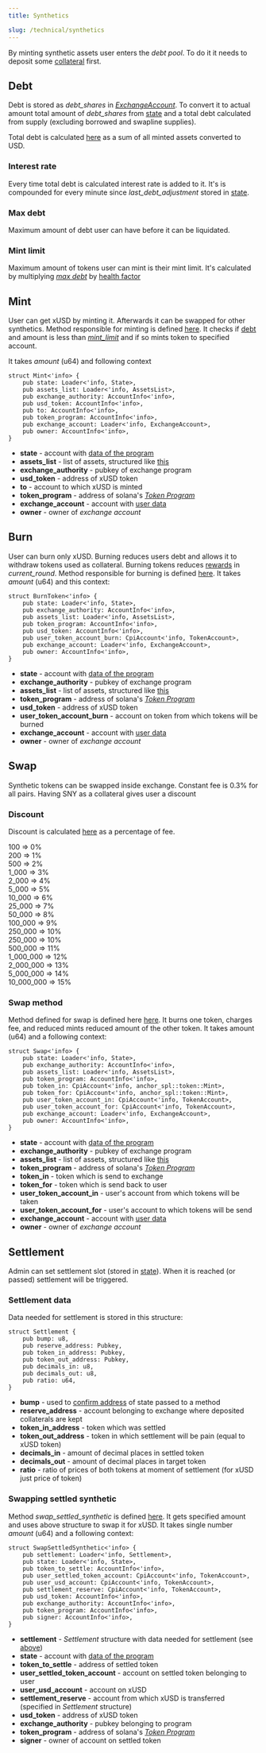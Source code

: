 ```yaml
---
title: Synthetics 

slug: /technical/synthetics
---
```


By minting synthetic assets user enters the _debt pool_. To do it it needs to deposit some [collateral](/docs/technical/collateral) first.


## Debt

Debt is stored as *debt_shares* in [_ExchangeAccount_](/docs/technical/account). To convert it to actual amount total amount of *debt_shares* from [state](/docs/technical/state#structure-of-state) and a total debt calculated from supply (excluding borrowed and swapline supplies).

Total debt is calculated [here](https://github.com/Synthetify/synthetify-protocol/blob/4c39873b86324348c40c9677fac15db4f6a48dce/programs/exchange/src/math.rs#L12-L33) as a sum of all minted assets converted to USD.


### Interest rate 

Every time total debt is calculated interest rate is added to it. It's is compounded for every minute since *last_debt_adjustment* stored in [state](/docs/technical/state#structure-of-state). 


### Max debt

Maximum amount of debt user can have before it can be liquidated.


### Mint limit

Maximum amount of tokens user can mint is their mint limit. It's calculated by multiplying [*max debt*](#max-debt) by [health factor](/docs/technical/state#structure-of-state)



## Mint

User can get xUSD by minting it. Afterwards it can be swapped for other synthetics. Method responsible for minting is defined [here](https://github.com/Synthetify/synthetify-protocol/blob/cb56d5f6aa971375d651ae452c216d42203c511a/programs/exchange/src/lib.rs#L258-L314). It checks if [debt](/docs/technical/synthetics#debt) and amount is less than [*mint_limit*](#mint-limit) and if so mints token to specified account.

It takes _amount_ (u64) and following context

    struct Mint<'info> {
        pub state: Loader<'info, State>,
        pub assets_list: Loader<'info, AssetsList>,
        pub exchange_authority: AccountInfo<'info>,
        pub usd_token: AccountInfo<'info>,
        pub to: AccountInfo<'info>,
        pub token_program: AccountInfo<'info>,
        pub exchange_account: Loader<'info, ExchangeAccount>,
        pub owner: AccountInfo<'info>,
    }

  * **state** - account with [data of the program](/docs/technical/state)
  * **assets_list** - list of assets, structured like [this]('/docs/technical/state#assetslist-structure')
  * **exchange_authority** - pubkey of exchange program
  * **usd_token** - address of xUSD token
  * **to** - account to which xUSD is minted
  * **token_program** - address of solana's [_Token Program_](https://spl.solana.com/token)
  * **exchange_account** - account with [user data](/docs/technical/account#structure-of-account)
  * **owner** - owner of _exchange account_



## Burn
User can burn only xUSD. Burning reduces users debt and allows it to withdraw tokens used as collateral. Burning tokens reduces [rewards](#/docs/technical/staking#staking-structure) in *current_round*.
Method responsible for burning is defined [here](https://github.com/Synthetify/synthetify-protocol/blob/cb56d5f6aa971375d651ae452c216d42203c511a/programs/exchange/src/lib.rs#L539-L661). It takes _amount_ (u64) and this context:

    struct BurnToken<'info> {
        pub state: Loader<'info, State>,
        pub exchange_authority: AccountInfo<'info>,
        pub assets_list: Loader<'info, AssetsList>,
        pub token_program: AccountInfo<'info>,
        pub usd_token: AccountInfo<'info>,
        pub user_token_account_burn: CpiAccount<'info, TokenAccount>,
        pub exchange_account: Loader<'info, ExchangeAccount>,
        pub owner: AccountInfo<'info>,
    }

  * **state** - account with [data of the program](/docs/technical/state)
  * **exchange_authority** - pubkey of exchange program
  * **assets_list** - list of assets, structured like [this](/docs/technical/state#assetslist-structure)
  * **token_program** - address of solana's [_Token Program_](https://spl.solana.com/token)
  * **usd_token** - address of xUSD token
  * **user_token_account_burn** - account on token from which tokens will be burned
  * **exchange_account** - account with [user data](/docs/technical/account#structure-of-account)
  * **owner** - owner of _exchange account_


## Swap 
Synthetic tokens can be swapped inside exchange. Constant fee is 0.3% for all pairs. Having SNY as a collateral gives user a discount


### Discount

  Discount is calculated [here](https://github.com/Synthetify/synthetify-protocol/blob/8bd95bc1f4f31f8e774b2b02d1866abbe35404a5/programs/exchange/src/math.rs#L151-L177) as a percentage of fee. 

  100 => 0%  
  200 => 1%  
  500 => 2%  
  1_000 => 3%  
  2_000 => 4%  
  5_000 => 5%  
  10_000 => 6%  
  25_000 => 7%  
  50_000 => 8%  
  100_000 => 9%  
  250_000 => 10%  
  250_000 => 10%  
  500_000 => 11%  
  1_000_000 => 12%  
  2_000_000 => 13%  
  5_000_000 => 14%  
  10_000_000 => 15%  


### Swap method

Method defined for swap is defined here [here](https://github.com/Synthetify/synthetify-protocol/blob/8bd95bc1f4f31f8e774b2b02d1866abbe35404a5/programs/exchange/src/lib.rs#L470-L580). It burns one token, charges fee, and reduced mints reduced amount of the other token. It takes amount (u64) and a following context: 

    struct Swap<'info> {
        pub state: Loader<'info, State>,
        pub exchange_authority: AccountInfo<'info>,
        pub assets_list: Loader<'info, AssetsList>,
        pub token_program: AccountInfo<'info>,
        pub token_in: CpiAccount<'info, anchor_spl::token::Mint>,
        pub token_for: CpiAccount<'info, anchor_spl::token::Mint>,
        pub user_token_account_in: CpiAccount<'info, TokenAccount>,
        pub user_token_account_for: CpiAccount<'info, TokenAccount>,
        pub exchange_account: Loader<'info, ExchangeAccount>,
        pub owner: AccountInfo<'info>,
    }

  * **state** - account with [data of the program](/docs/technical/state)
  * **exchange_authority** - pubkey of exchange program
  * **assets_list** - list of assets, structured like [this]('/docs/technical/state#assetslist-structure')
  * **token_program** - address of solana's [_Token Program_](https://spl.solana.com/token)
  * **token_in** - token which is send to exchange
  * **token_for** - token which is send back to user
  * **user_token_account_in** - user's account from which tokens will be taken
  * **user_token_account_for** - user's account to which tokens will be send
  * **exchange_account** - account with [user data](/docs/technical/account#structure-of-account)
  * **owner** - owner of _exchange account_


## Settlement

Admin can set settlement slot (stored in [state](/docs/technical/state#structure-of-state)). When it is reached (or passed) settlement will be triggered.

### Settlement data

Data needed for settlement is stored in this structure:

    struct Settlement {
        pub bump: u8,
        pub reserve_address: Pubkey,
        pub token_in_address: Pubkey,
        pub token_out_address: Pubkey,
        pub decimals_in: u8,
        pub decimals_out: u8,
        pub ratio: u64,
    }

  * **bump** - used to [confirm address](https://docs.solana.com/developing/programming-model/calling-between-programs#hash-based-generated-program-addresses) of state passed to a method
  * **reserve_address** - account belonging to exchange where deposited collaterals are kept
  * **token_in_address** - token which was settled
  * **token_out_address** - token in which settlement will be pain (equal to xUSD token)
  * **decimals_in** - amount of decimal places in settled token
  * **decimals_out** - amount of decimal places in target token
  * **ratio** - ratio of prices of both tokens at moment of settlement (for xUSD just price of token)


### Swapping settled synthetic

Method *swap_settled_synthetic* is defined [here](https://github.com/Synthetify/synthetify-protocol/blob/4c39873b86324348c40c9677fac15db4f6a48dce/programs/exchange/src/lib.rs#L1362-L1393). It gets specified amount and uses above structure to swap it for xUSD. It takes single number _amount_ (u64) and a following context:

    struct SwapSettledSynthetic<'info> {
        pub settlement: Loader<'info, Settlement>,
        pub state: Loader<'info, State>,
        pub token_to_settle: AccountInfo<'info>,
        pub user_settled_token_account: CpiAccount<'info, TokenAccount>,
        pub user_usd_account: CpiAccount<'info, TokenAccount>,
        pub settlement_reserve: CpiAccount<'info, TokenAccount>,
        pub usd_token: AccountInfo<'info>,
        pub exchange_authority: AccountInfo<'info>,
        pub token_program: AccountInfo<'info>,
        pub signer: AccountInfo<'info>,
    }

  * **settlement** - _Settlement_ structure with data needed for settlement (see [above](#settlement-data))
  * **state** - account with [data of the program](/docs/technical/state)
  * **token_to_settle** - address of settled token
  * **user_settled_token_account** - account on settled token belonging to user
  * **user_usd_account** - account on xUSD
  * **settlement_reserve** - account from which xUSD is transferred (specified in _Settlement_ structure)
  * **usd_token** - address of xUSD token
  * **exchange_authority** - pubkey belonging to program
  * **token_program** - address of solana's [_Token Program_](https://spl.solana.com/token)
  * **signer** - owner of account on settled token

